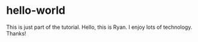# hello-world
This is just part of the tutorial.
Hello, this is Ryan. I enjoy lots of technology. Thanks!

